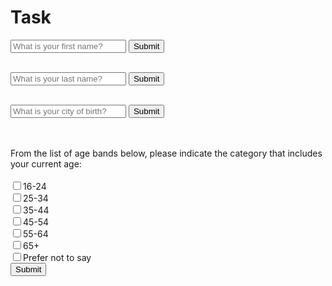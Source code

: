 # Task

<!DOCTYPE html>
<html>
<body>
<form action="/submit first name">
<input type="text" placeholder="What is your first name?">
<button type="submit">Submit</button>
</form><br>
<form action="/submit last name">
<input type="text" placeholder="What is your last name?">
<button type="submit">Submit</button>
</form><br>
<form action="/submit city of birth">
<input type="text" placeholder="What is your city of birth?">
<button type="submit">Submit</button>
</form>
<br>
<br>
<form action="/submit age">
From the list of age bands below, please indicate the category that includes your current age:
<br>
<br>
<label for="16-24">
<input id="16-24" type="checkbox" name="age">16-24</label>
<br>
<label for="25-34">
<input id="25-34" type="checkbox" name="age">25-34</label>
<br>
<label for="35-44">
<input id="35-44" type="checkbox" name="age">35-44</label>
<br>
<label for="45-54">
<input id="45-54" type="checkbox" name="age">45-54</label>
<br>
<label for="55-64">
<input id="55-64" type="checkbox" name="age">55-64</label>
<br>
<label for="65+">
<input id="65+" type="checkbox" name="age">65+</label>
<br>
<label for="Prefer not to say">
<input id="Prefer not to say" type="checkbox" name="age">Prefer not to say</label>
<br>
<button type="submit">Submit</button>
<br>
<br>
</form>
<br>
</body>
</html>
